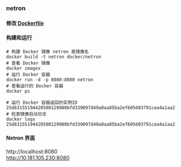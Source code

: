 ### netron

#### 修改 [Dockerfile](Dockerfile)

#### 构建和运行
```shell
# 构建 Docker 镜像 netron 是镜像名
docker build -t netron docker/netron
# 查看 Docker 镜像 
docker images
# 运行 Docker 容器
docker run -d -p 8080:8080 netron
# 查看运行的 Docker 容器
docker ps
```
```shell
# 运行 Docker 容器返回的实例ID 25d83155194420580129980bfd339097d49a0aa85ba2ef605603791cea4a1aa2
# 检查镜像启动日志
docker logs 25d83155194420580129980bfd339097d49a0aa85ba2ef605603791cea4a1aa2

```

#### Netron 界面
http://localhost:8080 <br>
http://10.181.105.230:8080 <br>